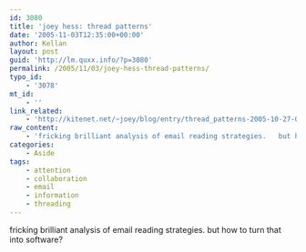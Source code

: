 ```yaml
---
id: 3080
title: 'joey hess: thread patterns'
date: '2005-11-03T12:35:00+00:00'
author: Kellan
layout: post
guid: 'http://lm.quxx.info/?p=3080'
permalink: /2005/11/03/joey-hess-thread-patterns/
typo_id:
    - '3078'
mt_id:
    - ''
link_related:
    - 'http://kitenet.net/~joey/blog/entry/thread_patterns-2005-10-27-00-53.html'
raw_content:
    - 'fricking brilliant analysis of email reading strategies.   but how to turn that into software?'
categories:
    - Aside
tags:
    - attention
    - collaboration
    - email
    - information
    - threading
---
```


fricking brilliant analysis of email reading strategies. but how to turn that into software?